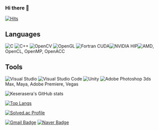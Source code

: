 ### Hi there 👋

[![Hits](https://hits.seeyoufarm.com/api/count/incr/badge.svg?url=https%3A%2F%2Fgithub.com%2FKeserasera&count_bg=%2379C83D&title_bg=%23555555&icon=&icon_color=%23E7E7E7&title=hits&edge_flat=false)](https://hits.seeyoufarm.com)

## Languages
![C](https://img.shields.io/badge/C-A8B9CC.svg?&style=plastic&logo=C&logoColor=white)
![C++](https://img.shields.io/badge/C++-00599C.svg?&style=plastic&logo=C++&logoColor=white)
![OpenCV](https://img.shields.io/badge/OpenCV-5C3EE8.svg?&style=plastic&logo=OpenCV&logoColor=white)
![OpenGL](https://img.shields.io/badge/OpenGL-5586A4.svg?&style=plastic&logo=OpenGL&logoColor=white)
![Fortran](https://img.shields.io/badge/Fortran-734F96.svg?&style=plastic&logo=Fortran&logoColor=white)
CUDA![NVIDIA](https://img.shields.io/badge/NVIDIA-76B900.svg?&style=plastic&logo=NVIDIA&logoColor=white)
HIP![AMD](https://img.shields.io/badge/AMD-ED1C24.svg?&style=plastic&logo=AMD&logoColor=white), OpenCL, OpenMP, OpenACC

## Tools
![Visual Studio](https://img.shields.io/badge/Visual%20Studio-5C2D91.svg?&style=plastic&logo=Visual%20Studio&logoColor=white)
![Visual Studio Code](https://img.shields.io/badge/Visual%20Studio%20Code-007ACC.svg?&style=plastic&logo=Visual%20Studio%20Code&logoColor=white)
![Unity](https://img.shields.io/badge/Unity-FFFFFF.svg?&style=plastic&logo=Unity&logoColor=white)
![Adobe Photoshop](https://img.shields.io/badge/Adobe%20Photoshop-31A8FF.svg?&style=plastic&logo=Adobe%20Photoshop&logoColor=white)
3ds Max, Maya, Adobe Premiere, Vegas

![Keserasera's GitHub stats](https://github-readme-stats.vercel.app/api?username=Keserasera&show_icons=true&theme=radical)

[![Top Langs](https://github-readme-stats.vercel.app/api/top-langs/?username=Keserasera&theme=radical)](https://github.com/anuraghazra/github-readme-stats)

[![Solved.ac Profile](http://mazassumnida.wtf/api/v2/generate_badge?boj=tarje3)](https://solved.ac/tarje3/)


[![Gmail Badge](https://img.shields.io/badge/Gmail-d14836?style=flat-square&logo=Gmail&logoColor=white&link=mailto:tarje3@gmail.com)](mailto:tarje3@gmail.com)
[![Naver Badge](https://img.shields.io/badge/Naver-03C75A?style=flat-square&logo=Naver&logoColor=white&link=mailto:tarje3@naver.com)](mailto:tarje3@naver.com)






<!--
**Keserasera/Keserasera** is a ✨ _special_ ✨ repository because its `README.md` (this file) appears on your GitHub profile.

Here are some ideas to get you started:

- 🔭 I’m currently working on ...
- 🌱 I’m currently learning ...
- 👯 I’m looking to collaborate on ...
- 🤔 I’m looking for help with ...
- 💬 Ask me about ...
- 📫 How to reach me: ...
- 😄 Pronouns: ...
- ⚡ Fun fact: ...
-->
